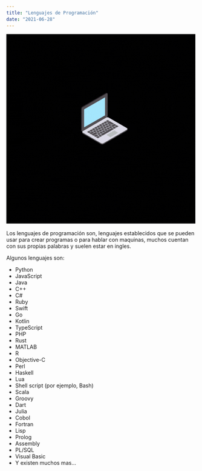```yaml
---
title: "Lenguajes de Programación"
date: "2021-06-28"
---
```


![](../images/lenguajes-programacion.gif)

Los lenguajes de programación son, lenguajes establecidos que se pueden usar para crear programas o para hablar con maquinas, muchos cuentan con sus propias palabras y suelen estar en ingles.

Algunos lenguajes son:

- Python
- JavaScript
- Java
- C++
- C#
- Ruby
- Swift
- Go
- Kotlin
- TypeScript
- PHP
- Rust
- MATLAB
- R
- Objective-C
- Perl
- Haskell
- Lua
- Shell script (por ejemplo, Bash)
- Scala
- Groovy
- Dart
- Julia
- Cobol
- Fortran
- Lisp
- Prolog
- Assembly
- PL/SQL
- Visual Basic
- Y existen muchos mas...
